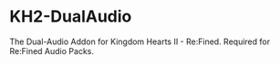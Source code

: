 # KH2-DualAudio
The Dual-Audio Addon for Kingdom Hearts II - Re:Fined. Required for Re:Fined Audio Packs.
